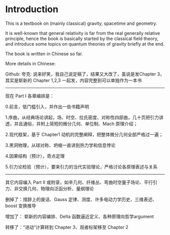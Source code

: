 # Introduction

This is a textbook on (mainly classical) gravity, spacetime and geometry.

It is well-known that general relativity is far from the real generally relative principle, hence the book is basically started by the classical field theory, and introduce some topics on quantum theories of gravity briefly at the end.

The book is written in Chinese so far.

More details in Chinese:

Github:    夸克: 
说来好笑，我自己说定稿了，结果又大改了，虽说是发Chapter 3，其实是崭新的 Chapter 1,2,3 一起发，内容完整到可以单独作为一本书

------------

现在 Part I 各章编排是：

0.前言，低门槛引入，并作出一些书籍声明

1.序曲，从经典场论讲起，场、时空、拉氏密度、对称性四部曲，几十页把引力讲透，并且通俗，并附上简短的微分几何、单位制、Mach 原理介绍；

2.现代框架，基于 Chapter1 动机的完整阐释，把整体微分几何全部严格过一遍；

3.黑洞物理，从球对称、坍缩一直讲到热力学和信息悖论

4.因果结构（预计），奇点定理

5.引力论检验（预计），要来引力的当代实验理论，严格讨论各原理表述与关系

-------------

其它内容编入 Part II 或附录，如辛几何、纤维丛、弯曲时空量子场论、平行引力、非交换几何、物理向泛函分析、量纲理论

删掉了：措辞上的废话、Gauss 定律、测度、许多电动力学历史、三维表述、boost 变换推导

增加了： 崭新的内容编排、Delta 函数逼近定义、各种原理向哲学argument

转移了：“进动”计算转到 Chapter 3、观者标架移至 Chapter 2
